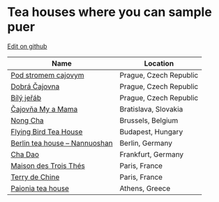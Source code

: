 # Tea houses where you can sample puer

[Edit on github](https://github.com/bleadof/puer-tea-houses/edit/master/src/render/index.html.md)

Name                                                                             | Location
---------------------------------------------------------------------------------|-----------------------
[Pod stromem cajovym](http://www.cajovnapodstromem.cz/)                          | Prague, Czech Republic
[Dobrá Čajovna ](https://en.wikipedia.org/wiki/Dobr%C3%A1_%C4%8Dajovna)          | Prague, Czech Republic
[Bílý jeřáb](http://bily-jerab.cz/index.php/en/cajovna)                          | Prague, Czech Republic
[Čajovňa My a Mama](https://m.facebook.com/CajovnaMyAMama)                       | Bratislava, Slovakia
[Nong Cha](http://steepster.com/places/3146-nong-cha-brussels-brussels)          | Brussels, Belgium
[Flying Bird Tea House](http://www.flyingbirdteahouse.co.hu/)                    | Budapest, Hungary
[Berlin tea house – Nannuoshan](http://www.nannuoshan.org/pages/berlin-tea-shop) | Berlin, Germany
[Cha Dao](http://www.chadao.de/)                                                 | Frankfurt, Germany
[Maison des Trois Thés](http://maisondestroisthes.com/)                          | Paris, France
[Terry de Chine](http://www.terredechine.com/fr/la-boutique)                     | Paris, France
[Paionia tea house](http://www.teachat.com/viewtopic.php?f=17&t=9883)            | Athens, Greece

